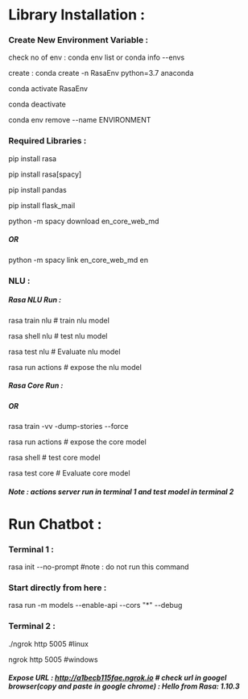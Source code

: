 # Library Installation :

### Create New Environment Variable :
check no of env : conda env list or conda info --envs

create : conda create -n RasaEnv python=3.7 anaconda

conda activate RasaEnv

conda deactivate

conda env remove --name ENVIRONMENT

### Required Libraries :
pip install rasa 

pip install rasa[spacy]

pip install pandas

pip install flask_mail

python -m spacy download en_core_web_md
##### OR
python -m spacy link en_core_web_md en

### NLU : 

##### Rasa NLU Run :
rasa train nlu # train nlu model

rasa shell nlu # test nlu model

rasa test nlu # Evaluate nlu model

rasa run actions # expose the nlu model 

##### Rasa Core Run :



##### OR
rasa train -vv -dump-stories --force 

rasa run actions # expose the core model

rasa shell  # test core model

rasa test core # Evaluate core model

##### Note : actions server run in terminal 1 and test model in terminal 2



# Run Chatbot :
### Terminal 1 :
rasa init --no-prompt #note : do not run this command

### Start directly from here :
rasa run -m models --enable-api --cors "*" --debug

### Terminal 2 :
./ngrok http 5005 #linux

ngrok http 5005 #windows
 
##### Expose URL : http://a1becb115fae.ngrok.io  # check url in googel browser(copy and paste in  google chrome) : Hello from Rasa: 1.10.3
 

